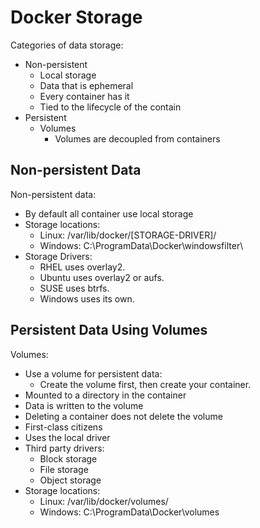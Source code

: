 # Docker Storage 

Categories of data storage:
* Non-persistent
    * Local storage
    * Data that is ephemeral
    * Every container has it
    * Tied to the lifecycle of the contain
* Persistent
    * Volumes
        * Volumes are decoupled from containers

## Non-persistent Data
    
Non-persistent data:

* By default all container use local storage
* Storage locations:
    * Linux: /var/lib/docker/[STORAGE-DRIVER]/
    * Windows: C:\ProgramData\Docker\windowsfilter\
* Storage Drivers:
    * RHEL uses overlay2.
    * Ubuntu uses overlay2 or aufs.
    * SUSE uses btrfs.
    * Windows uses its own.

## Persistent Data Using Volumes

Volumes:
* Use a volume for persistent data:
    * Create the volume first, then create your container.
* Mounted to a directory in the container
* Data is written to the volume
* Deleting a container does not delete the volume
* First-class citizens
* Uses the local driver
* Third party drivers:
    * Block storage
    * File storage
    * Object storage
* Storage locations:
    * Linux: /var/lib/docker/volumes/
    * Windows: C:\ProgramData\Docker\volumes